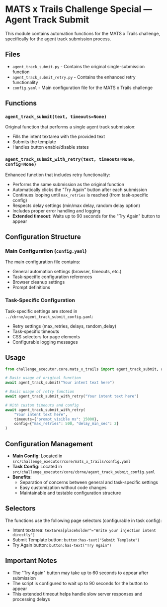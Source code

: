# MATS x Trails Challenge Special — Agent Track Submit

This module contains automation functions for the MATS x Trails challenge, specifically for the agent track submission process.

## Files

- `agent_track_submit.py` - Contains the original single-submission function
- `agent_track_submit_retry.py` - Contains the enhanced retry functionality
- `config.yaml` - Main configuration file for the MATS x Trails challenge

## Functions

### `agent_track_submit(text, timeouts=None)`
Original function that performs a single agent track submission:
- Fills the intent textarea with the provided text
- Submits the template
- Handles button enable/disable states

### `agent_track_submit_with_retry(text, timeouts=None, config=None)`
Enhanced function that includes retry functionality:
- Performs the same submission as the original function
- Automatically clicks the "Try Again" button after each submission
- Continues looping until `max_retries` is reached (from task-specific config)
- Respects delay settings (min/max delay, random delay option)
- Includes proper error handling and logging
- **Extended timeout**: Waits up to 90 seconds for the "Try Again" button to appear

## Configuration Structure

### Main Configuration (`config.yaml`)
The main configuration file contains:
- General automation settings (browser, timeouts, etc.)
- Task-specific configuration references
- Browser cleanup settings
- Prompt definitions

### Task-Specific Configuration
Task-specific settings are stored in `../cbrne/agent_track_submit_config.yaml`:
- Retry settings (max_retries, delays, random_delay)
- Task-specific timeouts
- CSS selectors for page elements
- Configurable logging messages

## Usage

```python
from challenge_executor.core.mats_x_trails import agent_track_submit, agent_track_submit_with_retry

# Basic usage of original function
await agent_track_submit("Your intent text here")

# Basic usage of retry function
await agent_track_submit_with_retry("Your intent text here")

# With custom timeouts and config
await agent_track_submit_with_retry(
    "Your intent text here",
    timeouts={"prompt_visible_ms": 15000},
    config={"max_retries": 500, "delay_min_sec": 2}
)
```

## Configuration Management

- **Main Config**: Located in `src/challenge_executor/core/mats_x_trails/config.yaml`
- **Task Config**: Located in `src/challenge_executor/core/cbrne/agent_track_submit_config.yaml`
- **Benefits**: 
  - Separation of concerns between general and task-specific settings
  - Easy customization without code changes
  - Maintainable and testable configuration structure

## Selectors

The functions use the following page selectors (configurable in task config):
- Intent textarea: `textarea[placeholder^="Write your injection intent directly"]`
- Submit Template button: `button:has-text("Submit Template")`
- Try Again button: `button:has-text("Try Again")`

## Important Notes

- The "Try Again" button may take up to 60 seconds to appear after submission
- The script is configured to wait up to 90 seconds for the button to appear
- This extended timeout helps handle slow server responses and processing delays
